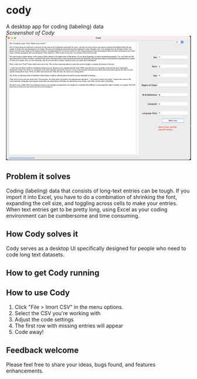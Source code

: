 # cody
A desktop app for coding (labeling) data  
*Screenshot of Cody*
![Cody screenshot](https://github.com/omarolivarez/cody/blob/dev/CODY/images/Cody_example.png)


## Problem it solves
Coding (labeling) data that consists of long-text entries can be tough. If you import it into Excel, you have to do a combination of shrinking the font, expanding the cell size, and toggling across cells to make your entries. When text entries get to be pretty long, using Excel as your coding environment can be cumbersome and time consuming. 

## How Cody solves it
Cody serves as a desktop UI specifically designed for people who need to code long text datasets. 

## How to get Cody running

## How to use Cody
1. Click "File > Imort CSV" in the menu options. 
2. Select the CSV you're working with
3. Adjust the code settings
4. The first row with missing entries will appear
5. Code away!

## Feedback welcome
Please feel free to share your ideas, bugs found, and features enhancements.
